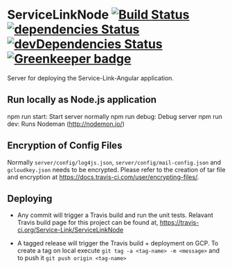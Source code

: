 # ServiceLinkNode [![Build Status](https://travis-ci.org/Service-Link/ServiceLinkNode.svg?branch=master)](https://travis-ci.org/Service-Link/ServiceLinkNode) [![dependencies Status](https://david-dm.org/Service-Link/ServiceLinkNode/status.svg)](https://david-dm.org/Service-Link/ServiceLinkNode) [![devDependencies Status](https://david-dm.org/Service-Link/ServiceLinkNode/dev-status.svg)](https://david-dm.org/Service-Link/ServiceLinkNode?type=dev) [![Greenkeeper badge](https://badges.greenkeeper.io/Service-Link/ServiceLinkNode.svg)](https://greenkeeper.io/)

Server for deploying the Service-Link-Angular application.

## Run locally as Node.js application

npm run start: Start server normally
npm run debug: Debug server
npm run dev: Runs Nodeman (http://nodemon.io/)

## Encryption of Config Files

Normally `server/config/log4js.json`, `server/config/mail-config.json` and `gcloudkey.json` needs to be encrypted. Please refer to the creation of tar file and encryption at https://docs.travis-ci.com/user/encrypting-files/. 

## Deploying

- Any commit will trigger a Travis build and run the unit tests. Relavant Travis build page for this project can be found at, https://travis-ci.org/Service-Link/ServiceLinkNode

- A tagged release will trigger the Travis build + deployment on GCP. To create a tag on local execute `git tag -a <tag-name> -m <message>` and to push it `git push origin <tag-name>`
